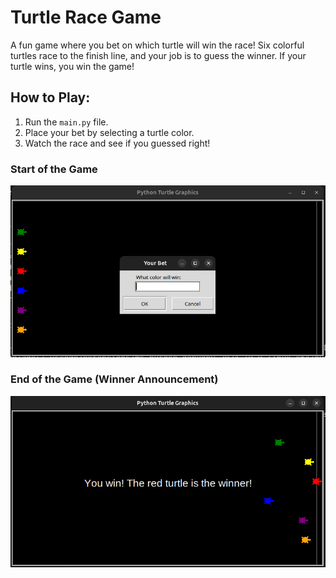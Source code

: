 # Turtle Race Game

A fun game where you bet on which turtle will win the race! Six colorful turtles race to the finish line, and your job is to guess the winner. If your turtle wins, you win the game!

## How to Play:
1. Run the `main.py` file.
2. Place your bet by selecting a turtle color.
3. Watch the race and see if you guessed right!

### Start of the Game
![Start of the Game](result/start.png)

### End of the Game (Winner Announcement)
![End of the Game](result/result.png)
